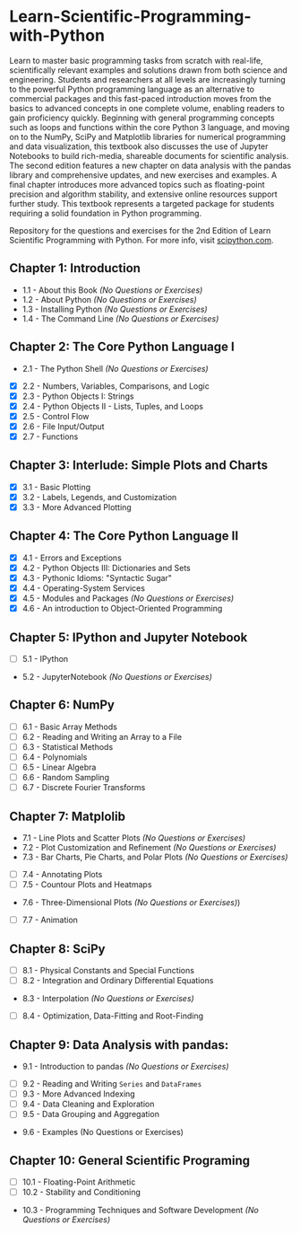 # Learn-Scientific-Programming-with-Python
Learn to master basic programming tasks from scratch with real-life, scientifically relevant examples and solutions drawn from both science and engineering. Students and researchers at all levels are increasingly turning to the powerful Python programming language as an alternative to commercial packages and this fast-paced introduction moves from the basics to advanced concepts in one complete volume, enabling readers to gain proficiency quickly. Beginning with general programming concepts such as loops and functions within the core Python 3 language, and moving on to the NumPy, SciPy and Matplotlib libraries for numerical programming and data visualization, this textbook also discusses the use of Jupyter Notebooks to build rich-media, shareable documents for scientific analysis. The second edition features a new chapter on data analysis with the pandas library and comprehensive updates, and new exercises and examples. A final chapter introduces more advanced topics such as floating-point precision and algorithm stability, and extensive online resources support further study. This textbook represents a targeted package for students requiring a solid foundation in Python programming.

Repository for the questions and exercises for the 2nd Edition of Learn Scientific Programming with Python.
For more info, visit [scipython.com](https://scipython.com/).

## Chapter 1: Introduction
- 1.1 - About this Book *(No Questions or Exercises)*
- 1.2 - About Python *(No Questions or Exercises)*
- 1.3 - Installing Python *(No Questions or Exercises)*
- 1.4 - The Command Line *(No Questions or Exercises)*

## Chapter 2: The Core Python Language I
- 2.1 - The Python Shell *(No Questions or Exercises)*
- [X] 2.2 - Numbers, Variables, Comparisons, and Logic
- [X] 2.3 - Python Objects I: Strings
- [X] 2.4 - Python Objects II - Lists, Tuples, and Loops
- [X] 2.5 - Control Flow
- [X] 2.6 - File Input/Output
- [X] 2.7 - Functions

## Chapter 3: Interlude: Simple Plots and Charts
- [X] 3.1 - Basic Plotting
- [X] 3.2 - Labels, Legends, and Customization
- [X] 3.3 - More Advanced Plotting

## Chapter 4: The Core Python Language II
- [X] 4.1 - Errors and Exceptions
- [X] 4.2 - Python Objects III: Dictionaries and Sets
- [X] 4.3 - Pythonic Idioms: "Syntactic Sugar"
- [X] 4.4 - Operating-System Services
- [X] 4.5 - Modules and Packages *(No Questions or Exercises)*
- [X] 4.6 - An introduction to Object-Oriented Programming

## Chapter 5: IPython and Jupyter Notebook
 - [ ] 5.1 - IPython
 - 5.2 - JupyterNotebook *(No Questions or Exercises)*

## Chapter 6: NumPy
 - [ ] 6.1 - Basic Array Methods
 - [ ] 6.2 - Reading and Writing an Array to a File
 - [ ] 6.3 - Statistical Methods
 - [ ] 6.4 - Polynomials
 - [ ] 6.5 - Linear Algebra
 - [ ] 6.6 - Random Sampling
 - [ ] 6.7 - Discrete Fourier Transforms

## Chapter 7: Matplolib
 - 7.1 - Line Plots and Scatter Plots *(No Questions or Exercises)*
 - 7.2 - Plot Customization and Refinement *(No Questions or Exercises)*
 - 7.3 - Bar Charts, Pie Charts, and Polar Plots *(No Questions or Exercises)*
 - [ ] 7.4 - Annotating Plots
 - [ ] 7.5 - Countour Plots and Heatmaps
 - 7.6 - Three-Dimensional Plots *(No Questions or Exercises)*)
 - [ ] 7.7 - Animation

## Chapter 8: SciPy
 - [ ] 8.1 - Physical Constants and Special Functions
 - [ ] 8.2 - Integration and Ordinary Differential Equations
 - 8.3 - Interpolation *(No Questions or Exercises)*
 - [ ] 8.4 - Optimization, Data-Fitting and Root-Finding

## Chapter 9: Data Analysis with pandas:
 - 9.1 - Introduction to pandas *(No Questions or Exercises)*
 - [ ] 9.2 - Reading and Writing `Series` and `DataFrames`
 - [ ] 9.3 - More Advanced Indexing
 - [ ] 9.4 - Data Cleaning and Exploration
 - [ ] 9.5 - Data Grouping and Aggregation
 - 9.6 - Examples (No Questions or Exercises)

## Chapter 10: General Scientific Programing
 - [ ] 10.1 - Floating-Point Arithmetic
 - [ ] 10.2 - Stability and Conditioning
 - 10.3 - Programming Techniques and Software Development *(No Questions or Exercises)*
